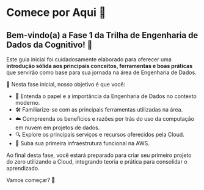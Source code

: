 # Comece por Aqui 🚀

## Bem-vindo(a) a Fase 1 da Trilha de Engenharia de Dados da Cognitivo! 🎉

Este guia inicial foi cuidadosamente elaborado para oferecer uma **introdução sólida aos principais conceitos, ferramentas e boas práticas** que servirão como base para sua jornada na área de Engenharia de Dados.

📍 Nesta fase inicial, nosso objetivo é que você:

- 🌟 Entenda o papel e a importância da Engenharia de Dados no contexto moderno.
- 🛠️ Familiarize-se com as principais ferramentas utilizadas na área.
- ☁️ Compreenda os benefícios e razões por trás do uso da computação em nuvem em projetos de dados.
- 🔍 Explore os principais serviços e recursos oferecidos pela Cloud.
- 🚀 Suba sua primeira infraestrutura funcional na AWS.

Ao final desta fase, você estará preparado para criar seu primeiro projeto do zero utilizando a Cloud, integrando teoria e prática para consolidar o aprendizado.

Vamos começar? 💪

